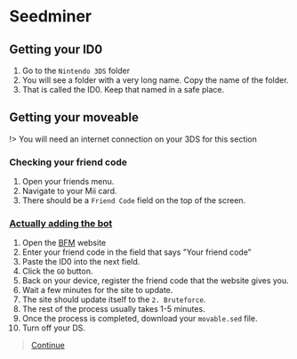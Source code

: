 # Seedminer

## Getting your ID0

1. Go to the `Nintendo 3DS` folder
2. You will see a folder with a very long name. Copy the name of the folder.
3. That is called the ID0. Keep that named in a safe place.

## Getting your moveable

!> You will need an internet connection on your 3DS for this section

### Checking your friend code

1. Open your friends menu. 
2. Navigate to your Mii card.
3. There should be a `Friend Code` field on the top of the screen.

### [Actually adding the bot](3ds.skyybrew.xyz/#/thehiddensecretivejamalpagethatishardtofind)

1. Open the [BFM](https://seedminer.hacks.guide/) website
2. Enter your friend code in the field that says "Your friend code”
3. Paste the ID0 into the next field.
4. Click the `GO` button.
5. Back on your device, register the friend code that the website gives you.
6. Wait a few minutes for the site to update.
7. The site should update itself to the `2. Bruteforce`.
8. The rest of the process usually takes 1-5 minutes. 
9. Once the process is completed, download your `movable.sed` file.
10. Turn off your DS.

> [Continue](bb3)

